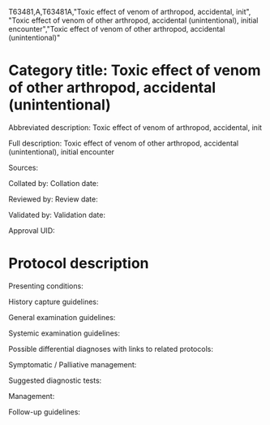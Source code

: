 T63481,A,T63481A,"Toxic effect of venom of arthropod, accidental, init", "Toxic effect of venom of other arthropod, accidental (unintentional), initial encounter","Toxic effect of venom of other arthropod, accidental (unintentional)"
# Category title: Toxic effect of venom of other arthropod, accidental (unintentional)

Abbreviated description: Toxic effect of venom of arthropod, accidental, init

Full description: Toxic effect of venom of other arthropod, accidental (unintentional), initial encounter

Sources:

Collated by:
Collation date:

Reviewed by:
Review date:

Validated by:
Validation date:

Approval UID:

# Protocol description

Presenting conditions:

History capture guidelines:

General examination guidelines:

Systemic examination guidelines:

Possible differential diagnoses with links to related protocols:

Symptomatic / Palliative management:

Suggested diagnostic tests:

Management:

Follow-up guidelines:

